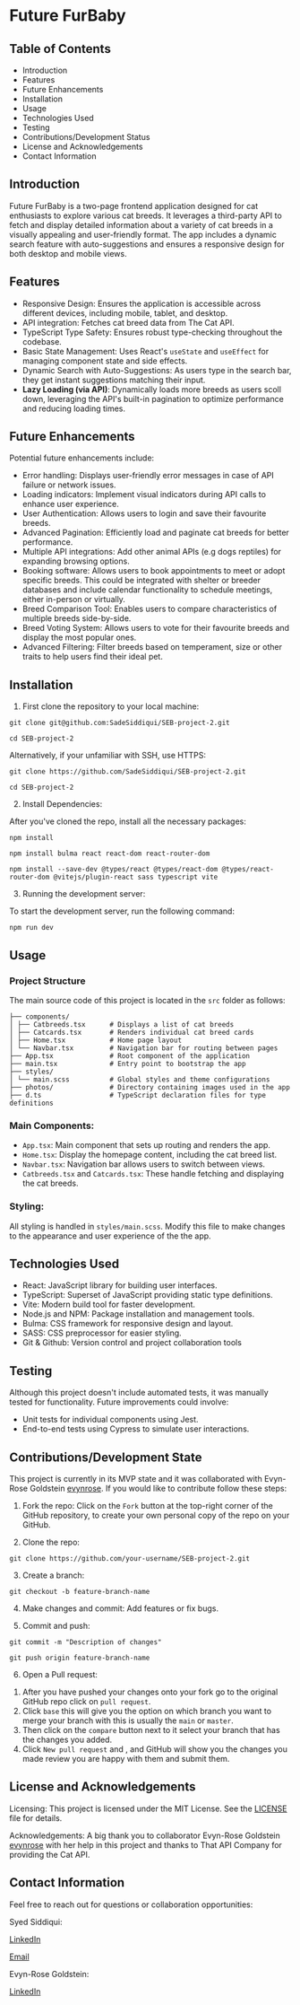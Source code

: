 # Future FurBaby 




## Table of Contents
- Introduction
- Features
- Future Enhancements 
- Installation
- Usage
- Technologies Used
- Testing 
- Contributions/Development Status 
- License and Acknowledgements 
- Contact Information 



## Introduction 
Future FurBaby is a two-page frontend application designed for cat enthusiasts to explore various cat breeds. It leverages a third-party API to fetch and display detailed information about a variety of cat breeds in a visually appealing and user-friendly format. The app includes a dynamic search feature with auto-suggestions and ensures a responsive design for both desktop and mobile views. 



## Features 
- Responsive Design: Ensures the application is accessible across different devices, including mobile, tablet, and desktop. 
- API integration: Fetches cat breed data from The Cat API. 
- TypeScript Type Safety: Ensures robust type-checking throughout the codebase. 
- Basic State Management: Uses React's ```useState``` and ```useEffect``` for managing component state and side effects.
- Dynamic Search with Auto-Suggestions: As users type in the search bar, they get instant suggestions matching their input.
- **Lazy Loading (via API)**: Dynamically loads more breeds as users scoll down, leveraging the API's built-in pagination to optimize performance and reducing loading times.



## Future Enhancements 
Potential future enhancements include:

- Error handling: Displays user-friendly error messages in case of API failure or network issues.
- Loading indicators: Implement visual indicators during API calls to enhance user experience.   
- User Authentication: Allows users to login and save their favourite breeds. 
- Advanced Pagination: Efficiently load and paginate cat breeds for better performance. 
- Multiple API integrations: Add other animal APIs (e.g dogs reptiles) for expanding browsing options.
- Booking software: Allows users to book appointments to meet or adopt specific breeds. This could be integrated with shelter or breeder databases and include calendar functionality to schedule meetings, either in-person or virtually.  
- Breed Comparison Tool: Enables users to compare characteristics of multiple breeds side-by-side. 
- Breed Voting System: Allows users to vote for their favourite breeds and display the most popular ones.   
- Advanced Filtering: Filter breeds based on temperament, size or other traits to help users find their ideal pet.



## Installation

1) First clone the repository to your local machine:
 
```git clone git@github.com:SadeSiddiqui/SEB-project-2.git```

```cd SEB-project-2```

Alternatively, if your unfamiliar with SSH, use HTTPS: 

```git clone https://github.com/SadeSiddiqui/SEB-project-2.git```

```cd SEB-project-2```

2) Install Dependencies:

After you've cloned the repo, install all the necessary packages: 

```npm install```

```npm install bulma react react-dom react-router-dom```

```npm install --save-dev @types/react @types/react-dom @types/react-router-dom @vitejs/plugin-react sass typescript vite```

3) Running the development server: 

To start the development server, run the following command: 

```npm run dev```



## Usage  
### Project Structure 

The main source code of this project is located in the ```src``` folder as follows: 

``` src/
├── components/
│ ├── Catbreeds.tsx      # Displays a list of cat breeds
│ ├── Catcards.tsx       # Renders individual cat breed cards
│ ├── Home.tsx           # Home page layout
│ └── Navbar.tsx         # Navigation bar for routing between pages
├── App.tsx              # Root component of the application
├── main.tsx             # Entry point to bootstrap the app
├── styles/
│ └── main.scss          # Global styles and theme configurations
├── photos/              # Directory containing images used in the app
├── d.ts                 # TypeScript declaration files for type definitions
```
### Main Components: 

- ```App.tsx```: Main component that sets up routing and renders the app. 
- ```Home.tsx```: Display the homepage content, including the cat breed list. 
- ```Navbar.tsx```: Navigation bar allows users to switch between views.  
- ```Catbreeds.tsx``` and ```Catcards.tsx```: These handle fetching and displaying the cat breeds.

### Styling: 

All styling is handled in ```styles/main.scss```. Modify this file to make changes to the appearance and user experience of the the app.



## Technologies Used  

- React: JavaScript library for building user interfaces.
- TypeScript: Superset of JavaScript providing static type definitions.
- Vite: Modern build tool for faster development. 
- Node.js and NPM: Package installation and management tools. 
- Bulma: CSS framework for responsive design and layout. 
- SASS: CSS preprocessor for easier styling. 
- Git & Github: Version control and project collaboration tools



## Testing 

Although this project doesn't include automated tests, it was manually tested for functionality. Future improvements could involve: 

- Unit tests for individual components using Jest.
- End-to-end tests using Cypress to simulate user interactions. 


## Contributions/Development State   

This project is currently in its MVP state and it was collaborated with Evyn-Rose Goldstein [evynrose](https://github.com/evynrose). If you would like to contribute follow these steps: 

1) Fork the repo: Click on the ```Fork``` button at the top-right corner of the GitHub repository, to create your own personal copy of the repo on your GitHub.

2) Clone the repo:

```git clone https://github.com/your-username/SEB-project-2.git``` 

3) Create a branch:

```git checkout -b feature-branch-name```

4) Make changes and commit: Add features or fix bugs. 

5) Commit and push:

```git commit -m "Description of changes"```

```git push origin feature-branch-name```

6) Open a Pull request:
  1. After you have pushed your changes onto your fork go to the original GitHub repo click on ```pull request```. 
  2. Click ```base``` this will give you the option on which branch you want to merge your branch with this is usually the ```main``` or ```master```.
  3. Then click on the ```compare``` button next to it select your branch that has the changes you added.
  4. Click ```New pull request``` and , and GitHub will show you the changes you made review you are happy with them and submit them.



## License and Acknowledgements

Licensing: This project is licensed under the MIT License. See the [LICENSE](./LICENSE) file for details.

Acknowledgements: A big thank you to collaborator Evyn-Rose Goldstein [evynrose](https://github.com/evynrose) with her help in this project and thanks to That API Company for providing the Cat API.



## Contact Information

Feel free to reach out for questions or collaboration opportunities: 

Syed Siddiqui: 

[LinkedIn](https://www.linkedin.com/in/syed-siddiqui/)

[Email](syedsiddiqui1@gmail.com)

Evyn-Rose Goldstein: 

[LinkedIn](https://www.linkedin.com/in/evynrose/)
